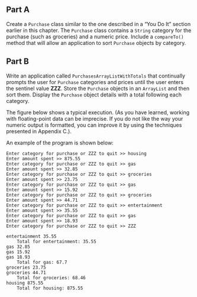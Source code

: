 ## Part A
Create a `Purchase` class similar to the one described in a “You Do It” section earlier in this chapter. The `Purchase` class contains a `String` category for the purchase (such as groceries) and a numeric price. Include a `compareTo()` method that will allow an application to sort `Purchase` objects by category.


## Part B
Write an application called `PurchasesArrayListWithTotals` that continually prompts the user for `Purchase` categories and prices until the user enters the sentinel value **ZZZ**. Store the `Purchase` objects in an `ArrayList` and then sort them. Display the `Purchase` object details with a total following each category. 

The figure below shows a typical execution. (As you have learned, working with floating-point data can be imprecise. If you do not like the way your numeric output is formatted, you can improve it by using the techniques presented in Appendix C.). 

An example of the program is shown below: 
```
Enter category for purchase or ZZZ to quit >> housing
Enter amount spent >> 875.55
Enter category for purchase or ZZZ to quit >> gas
Enter amount spent >> 32.85
Enter category for purchase or ZZZ to quit >> groceries
Enter amount spent >> 23.75
Enter category for purchase or ZZZ to quit >> gas
Enter amount spent >> 15.92
Enter category for purchase or ZZZ to quit >> groceries
Enter amount spent >> 44.71
Enter category for purchase or ZZZ to quit >> entertainment
Enter amount spent >> 35.55
Enter category for purchase or ZZZ to quit >> gas
Enter amount spent >> 18.93
Enter category for purchase or ZZZ to quit >> ZZZ

entertainment 35.55
    Total for entertainment: 35.55
gas 32.85
gas 15.92
gas 18.93
    Total for gas: 67.7
groceries 23.75
groceries 44.71
    Total for groceries: 68.46
housing 875.55
    Total for housing: 875.55
```


